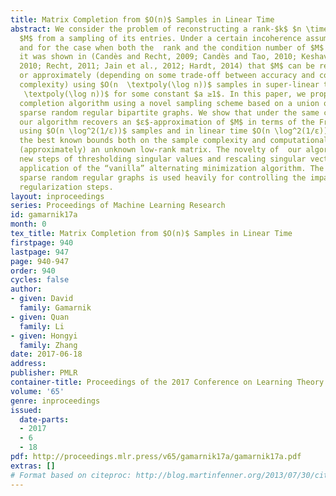 ```yaml
---
title: Matrix Completion from $O(n)$ Samples in Linear Time
abstract: We consider the problem of reconstructing a rank-$k$ $n \times n$ matrix
  $M$ from a sampling of its entries. Under a certain incoherence assumption on $M$
  and for the case when both the  rank and the condition number of $M$ are bounded,
  it was shown in (Candès and Recht, 2009; Candès and Tao, 2010; Keshavan et al.,
  2010; Recht, 2011; Jain et al., 2012; Hardt, 2014) that $M$ can be recovered exactly
  or approximately (depending on some trade-off between accuracy and computational
  complexity) using $O(n  \textpoly(\log n))$ samples in super-linear time $O(n^a
   \textpoly(\log n))$ for some constant $a ≥1$. In this paper, we propose a new matrix
  completion algorithm using a novel sampling scheme based on a union of independent
  sparse random regular bipartite graphs. We show that under the same conditions w.h.p.
  our algorithm recovers an $ε$-approximation of $M$ in terms of the Frobenius norm
  using $O(n \log^2(1/ε))$ samples and in linear time $O(n \log^2(1/ε))$. This provides
  the best known bounds both on the sample complexity and computational cost for reconstructing
  (approximately) an unknown low-rank matrix. The novelty of  our algorithm  is two
  new steps of thresholding singular values and rescaling singular vectors in the
  application of the “vanilla” alternating minimization algorithm. The structure of
  sparse random regular graphs is used heavily for controlling the impact of these
  regularization steps.
layout: inproceedings
series: Proceedings of Machine Learning Research
id: gamarnik17a
month: 0
tex_title: Matrix Completion from $O(n)$ Samples in Linear Time
firstpage: 940
lastpage: 947
page: 940-947
order: 940
cycles: false
author:
- given: David
  family: Gamarnik
- given: Quan
  family: Li
- given: Hongyi
  family: Zhang
date: 2017-06-18
address: 
publisher: PMLR
container-title: Proceedings of the 2017 Conference on Learning Theory
volume: '65'
genre: inproceedings
issued:
  date-parts:
  - 2017
  - 6
  - 18
pdf: http://proceedings.mlr.press/v65/gamarnik17a/gamarnik17a.pdf
extras: []
# Format based on citeproc: http://blog.martinfenner.org/2013/07/30/citeproc-yaml-for-bibliographies/
---
```

